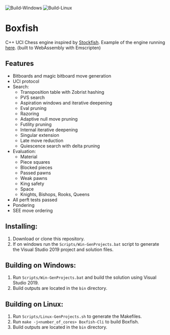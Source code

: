 ![Build-Windows](https://github.com/Totomosic/Boxfish/workflows/Build-Windows/badge.svg)
![Build-Linux](https://github.com/Totomosic/Boxfish/workflows/Build-Linux/badge.svg)

# Boxfish
C++ UCI Chess engine inspired by [Stockfish](https://stockfishchess.org/).
Example of the engine running [here](https://totomosic.github.io). (built to WebAssembly with Emscripten)

## Features
- Bitboards and magic bitboard move generation
- UCI protocol
- Search:
  - Transposition table with Zobrist hashing
  - PVS search
  - Aspiration windows and iterative deepening
  - Eval pruning
  - Razoring
  - Adaptive null move pruning
  - Futility pruning
  - Internal iterative deepening
  - Singular extension
  - Late move reduction
  - Quiescence search with delta pruning
- Evaluation:
  - Material
  - Piece squares
  - Blocked pieces
  - Passed pawns
  - Weak pawns
  - King safety
  - Space
  - Knights, Bishops, Rooks, Queens
- All perft tests passed
- Pondering
- SEE move ordering

## Installing:
1. Download or clone this repository.
2. If on windows run the `Scripts/Win-GenProjects.bat` script to generate the Visual Studio 2019 project and solution files.

## Building on Windows:
1. Run `Scripts/Win-GenProjects.bat` and build the solution using Visual Studio 2019.
2. Build outputs are located in the `bin` directory.

## Building on Linux:
1. Run `Scripts/Linux-GenProjects.sh` to generate the Makefiles.
2. Run `make -j<number_of_cores> Boxfish-Cli` to build Boxfish.
3. Build outputs are located in the `bin` directory.
